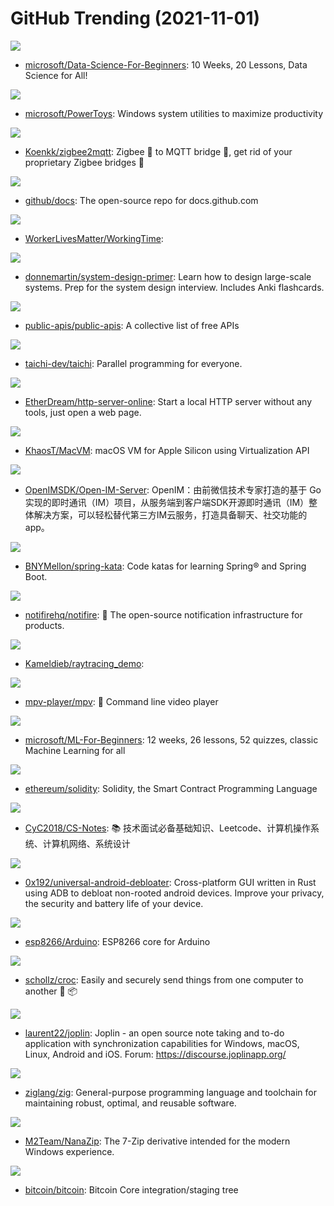 # GitHub Trending (2021-11-01)

![](https://img.shields.io/badge/Jupyter%20Notebook-New%20557-green?style=flat-square&logo=appveyor)
- [microsoft/Data-Science-For-Beginners](https://github.com/microsoft/Data-Science-For-Beginners): 10 Weeks, 20 Lessons, Data Science for All!

![](https://img.shields.io/badge/C%23-New%20213-green?style=flat-square&logo=appveyor)
- [microsoft/PowerToys](https://github.com/microsoft/PowerToys): Windows system utilities to maximize productivity

![](https://img.shields.io/badge/JavaScript-New%2036-green?style=flat-square&logo=appveyor)
- [Koenkk/zigbee2mqtt](https://github.com/Koenkk/zigbee2mqtt): Zigbee 🐝 to MQTT bridge 🌉, get rid of your proprietary Zigbee bridges 🔨

![](https://img.shields.io/badge/JavaScript-New%2052-green?style=flat-square&logo=appveyor)
- [github/docs](https://github.com/github/docs): The open-source repo for docs.github.com

![](https://img.shields.io/badge/none-New%20546-green?style=flat-square&logo=appveyor)
- [WorkerLivesMatter/WorkingTime](https://github.com/WorkerLivesMatter/WorkingTime): 

![](https://img.shields.io/badge/Python-New%20114-green?style=flat-square&logo=appveyor)
- [donnemartin/system-design-primer](https://github.com/donnemartin/system-design-primer): Learn how to design large-scale systems. Prep for the system design interview. Includes Anki flashcards.

![](https://img.shields.io/badge/Python-New%20174-green?style=flat-square&logo=appveyor)
- [public-apis/public-apis](https://github.com/public-apis/public-apis): A collective list of free APIs

![](https://img.shields.io/badge/C%2B%2B-New%20153-green?style=flat-square&logo=appveyor)
- [taichi-dev/taichi](https://github.com/taichi-dev/taichi): Parallel programming for everyone.

![](https://img.shields.io/badge/JavaScript-New%2084-green?style=flat-square&logo=appveyor)
- [EtherDream/http-server-online](https://github.com/EtherDream/http-server-online): Start a local HTTP server without any tools, just open a web page.

![](https://img.shields.io/badge/Swift-New%2047-green?style=flat-square&logo=appveyor)
- [KhaosT/MacVM](https://github.com/KhaosT/MacVM): macOS VM for Apple Silicon using Virtualization API

![](https://img.shields.io/badge/Go-New%20508-green?style=flat-square&logo=appveyor)
- [OpenIMSDK/Open-IM-Server](https://github.com/OpenIMSDK/Open-IM-Server): OpenIM：由前微信技术专家打造的基于 Go 实现的即时通讯（IM）项目，从服务端到客户端SDK开源即时通讯（IM）整体解决方案，可以轻松替代第三方IM云服务，打造具备聊天、社交功能的app。

![](https://img.shields.io/badge/Java-New%2033-green?style=flat-square&logo=appveyor)
- [BNYMellon/spring-kata](https://github.com/BNYMellon/spring-kata): Code katas for learning Spring® and Spring Boot.

![](https://img.shields.io/badge/TypeScript-New%20291-green?style=flat-square&logo=appveyor)
- [notifirehq/notifire](https://github.com/notifirehq/notifire): 🚀 The open-source notification infrastructure for products.

![](https://img.shields.io/badge/C%2B%2B-New%2023-green?style=flat-square&logo=appveyor)
- [Kameldieb/raytracing_demo](https://github.com/Kameldieb/raytracing_demo): 

![](https://img.shields.io/badge/C-New%20128-green?style=flat-square&logo=appveyor)
- [mpv-player/mpv](https://github.com/mpv-player/mpv): 🎥 Command line video player

![](https://img.shields.io/badge/Jupyter%20Notebook-New%2088-green?style=flat-square&logo=appveyor)
- [microsoft/ML-For-Beginners](https://github.com/microsoft/ML-For-Beginners): 12 weeks, 26 lessons, 52 quizzes, classic Machine Learning for all

![](https://img.shields.io/badge/C%2B%2B-New%2041-green?style=flat-square&logo=appveyor)
- [ethereum/solidity](https://github.com/ethereum/solidity): Solidity, the Smart Contract Programming Language

![](https://img.shields.io/badge/Java-New%2044-green?style=flat-square&logo=appveyor)
- [CyC2018/CS-Notes](https://github.com/CyC2018/CS-Notes): 📚 技术面试必备基础知识、Leetcode、计算机操作系统、计算机网络、系统设计

![](https://img.shields.io/badge/Rust-New%2067-green?style=flat-square&logo=appveyor)
- [0x192/universal-android-debloater](https://github.com/0x192/universal-android-debloater): Cross-platform GUI written in Rust using ADB to debloat non-rooted android devices. Improve your privacy, the security and battery life of your device.

![](https://img.shields.io/badge/C%2B%2B-New%207-green?style=flat-square&logo=appveyor)
- [esp8266/Arduino](https://github.com/esp8266/Arduino): ESP8266 core for Arduino

![](https://img.shields.io/badge/Go-New%20332-green?style=flat-square&logo=appveyor)
- [schollz/croc](https://github.com/schollz/croc): Easily and securely send things from one computer to another 🐊 📦

![](https://img.shields.io/badge/TypeScript-New%2029-green?style=flat-square&logo=appveyor)
- [laurent22/joplin](https://github.com/laurent22/joplin): Joplin - an open source note taking and to-do application with synchronization capabilities for Windows, macOS, Linux, Android and iOS. Forum: https://discourse.joplinapp.org/

![](https://img.shields.io/badge/Zig-New%2041-green?style=flat-square&logo=appveyor)
- [ziglang/zig](https://github.com/ziglang/zig): General-purpose programming language and toolchain for maintaining robust, optimal, and reusable software.

![](https://img.shields.io/badge/C%2B%2B-New%2041-green?style=flat-square&logo=appveyor)
- [M2Team/NanaZip](https://github.com/M2Team/NanaZip): The 7-Zip derivative intended for the modern Windows experience.

![](https://img.shields.io/badge/C%2B%2B-New%2059-green?style=flat-square&logo=appveyor)
- [bitcoin/bitcoin](https://github.com/bitcoin/bitcoin): Bitcoin Core integration/staging tree

